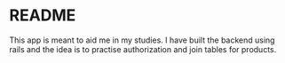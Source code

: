 # README

This app is meant to aid me in my studies.
I have built the backend using rails and the idea is to practise authorization and join tables for products.

